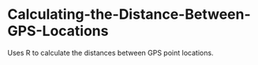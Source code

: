 # Calculating-the-Distance-Between-GPS-Locations
Uses R to calculate the distances between GPS point locations. 
